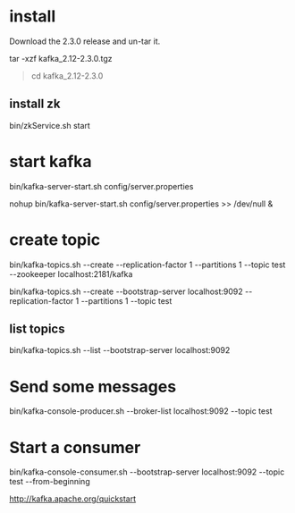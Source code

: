 
# install
 Download the 2.3.0 release and un-tar it.

 tar -xzf kafka_2.12-2.3.0.tgz
> cd kafka_2.12-2.3.0

## install zk
 bin/zkService.sh start

 # start kafka

 bin/kafka-server-start.sh config/server.properties

 nohup bin/kafka-server-start.sh config/server.properties >> /dev/null &

 # create topic
  bin/kafka-topics.sh --create --replication-factor 1 --partitions 1 --topic test --zookeeper localhost:2181/kafka


  bin/kafka-topics.sh --create --bootstrap-server localhost:9092 --replication-factor 1 --partitions 1 --topic test
  ## list topics
  bin/kafka-topics.sh --list --bootstrap-server localhost:9092

# Send some messages
 bin/kafka-console-producer.sh --broker-list localhost:9092 --topic test

 # Start a consumer
  bin/kafka-console-consumer.sh --bootstrap-server localhost:9092 --topic test --from-beginning


http://kafka.apache.org/quickstart
